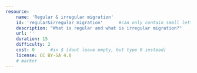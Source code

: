 ```yaml
---
resource:
    name: 'Regular & irregular migration'
    id: 'regular&irregular_migration'      #can only contain small letters, numbers, minus and underscore. needs to be the same as the file name
    description: "What is regular and what is irregular migration?"
    url: ''
    duration: 15
    difficulty: 2
    cost: 0      #in $ (dont leave empty, but type 0 instead)
    license: CC BY-SA 4.0
    # marker
---
```

